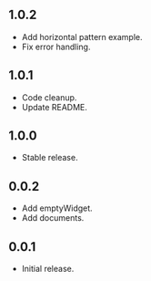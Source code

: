 ## 1.0.2

* Add horizontal pattern example.
* Fix error handling.

## 1.0.1

* Code cleanup.
* Update README.

## 1.0.0

* Stable release.

## 0.0.2

* Add emptyWidget.
* Add documents.

## 0.0.1

* Initial release.
